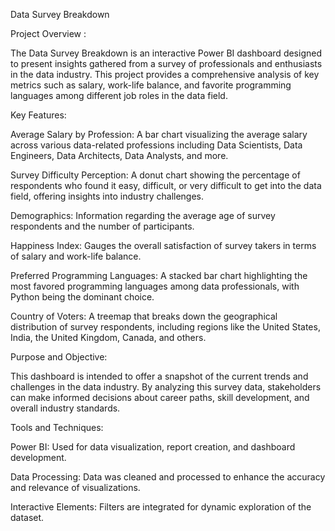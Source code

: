 Data Survey Breakdown

Project Overview :

The Data Survey Breakdown is an interactive Power BI dashboard designed to present insights gathered from a survey of professionals and enthusiasts in the data industry. This project provides a comprehensive analysis of key metrics such as salary, work-life balance, and favorite programming languages among different job roles in the data field.

Key Features:

Average Salary by Profession: A bar chart visualizing the average salary across various data-related professions including Data Scientists, Data Engineers, Data Architects, Data Analysts, and more.

Survey Difficulty Perception: A donut chart showing the percentage of respondents who found it easy, difficult, or very difficult to get into the data field, offering insights into industry challenges.

Demographics: Information regarding the average age of survey respondents and the number of participants.

Happiness Index: Gauges the overall satisfaction of survey takers in terms of salary and work-life balance.

Preferred Programming Languages: A stacked bar chart highlighting the most favored programming languages among data professionals, with Python being the dominant choice.

Country of Voters: A treemap that breaks down the geographical distribution of survey respondents, including regions like the United States, India, the United Kingdom, Canada, and others.

Purpose and Objective:

This dashboard is intended to offer a snapshot of the current trends and challenges in the data industry. By analyzing this survey data, stakeholders can make informed decisions about career paths, skill development, and overall industry standards.

Tools and Techniques:

Power BI: Used for data visualization, report creation, and dashboard development.

Data Processing: Data was cleaned and processed to enhance the accuracy and relevance of visualizations.

Interactive Elements: Filters are integrated for dynamic exploration of the dataset.

